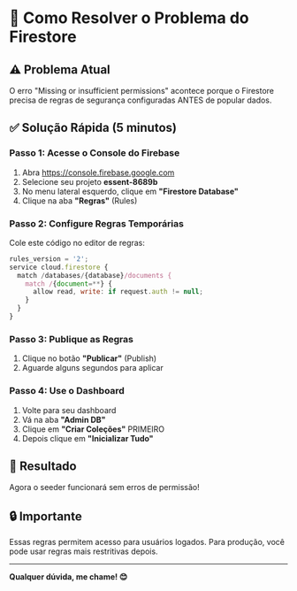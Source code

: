 # 🔧 Como Resolver o Problema do Firestore

## ⚠️ Problema Atual
O erro "Missing or insufficient permissions" acontece porque o Firestore precisa de regras de segurança configuradas ANTES de popular dados.

## ✅ Solução Rápida (5 minutos)

### Passo 1: Acesse o Console do Firebase
1. Abra https://console.firebase.google.com
2. Selecione seu projeto **essent-8689b**
3. No menu lateral esquerdo, clique em **"Firestore Database"**
4. Clique na aba **"Regras"** (Rules)

### Passo 2: Configure Regras Temporárias
Cole este código no editor de regras:

```javascript
rules_version = '2';
service cloud.firestore {
  match /databases/{database}/documents {
    match /{document=**} {
      allow read, write: if request.auth != null;
    }
  }
}
```

### Passo 3: Publique as Regras
1. Clique no botão **"Publicar"** (Publish)
2. Aguarde alguns segundos para aplicar

### Passo 4: Use o Dashboard
1. Volte para seu dashboard
2. Vá na aba **"Admin DB"**
3. Clique em **"Criar Coleções"** PRIMEIRO
4. Depois clique em **"Inicializar Tudo"**

## 🎉 Resultado
Agora o seeder funcionará sem erros de permissão!

## 🔒 Importante
Essas regras permitem acesso para usuários logados. Para produção, você pode usar regras mais restritivas depois.

---

**Qualquer dúvida, me chame! 😊**
